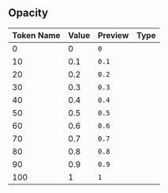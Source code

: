 ## Opacity

| Token Name | Value | Preview | Type |
|------------|-------|---------|------|
| 0 | 0 | `0` |  |
| 10 | 0.1 | `0.1` |  |
| 20 | 0.2 | `0.2` |  |
| 30 | 0.3 | `0.3` |  |
| 40 | 0.4 | `0.4` |  |
| 50 | 0.5 | `0.5` |  |
| 60 | 0.6 | `0.6` |  |
| 70 | 0.7 | `0.7` |  |
| 80 | 0.8 | `0.8` |  |
| 90 | 0.9 | `0.9` |  |
| 100 | 1 | `1` |  |
